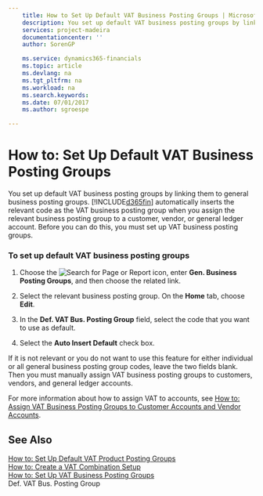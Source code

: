 ```yaml
---
    title: How to Set Up Default VAT Business Posting Groups | Microsoft Docs
    description: You set up default VAT business posting groups by linking them to general business posting groups. [!INCLUDE[d365fin](../../includes/d365fin_md.md)] automatically inserts the relevant code as the VAT business posting group when you assign the relevant business posting group to a customer, vendor, or general ledger account. Before you can do this, you must set up VAT business posting groups.
    services: project-madeira
    documentationcenter: ''
    author: SorenGP

    ms.service: dynamics365-financials
    ms.topic: article
    ms.devlang: na
    ms.tgt_pltfrm: na
    ms.workload: na
    ms.search.keywords:
    ms.date: 07/01/2017
    ms.author: sgroespe

---
```

# How to: Set Up Default VAT Business Posting Groups
You set up default VAT business posting groups by linking them to general business posting groups. [!INCLUDE[d365fin](../../includes/d365fin_md.md)] automatically inserts the relevant code as the VAT business posting group when you assign the relevant business posting group to a customer, vendor, or general ledger account. Before you can do this, you must set up VAT business posting groups.  
  
### To set up default VAT business posting groups  
  
1.  Choose the ![Search for Page or Report](media/ui-search/search_small.png "Search for Page or Report icon") icon, enter **Gen. Business Posting Groups**, and then choose the related link.  
  
2.  Select the relevant business posting group. On the **Home** tab, choose **Edit**.  
  
3.  In the **Def. VAT Bus. Posting Group** field, select the code that you want to use as default.  
  
4.  Select the **Auto Insert Default** check box.  
  
 If it is not relevant or you do not want to use this feature for either individual or all general business posting group codes, leave the two fields blank. Then you must manually assign VAT business posting groups to customers, vendors, and general ledger accounts.  
  
 For more information about how to assign VAT to accounts, see [How to: Assign VAT Business Posting Groups to Customer Accounts and Vendor Accounts](../how-to-assign-vat-posting-groups-to-general-ledger-accounts.md).  
  
## See Also  
 [How to: Set Up Default VAT Product Posting Groups](../how-to-set-up-default-vat-product-posting-groups.md)   
 [How to: Create a VAT Combination Setup](../how-to-create-a-vat-combination-setup.md)   
 [How to: Set Up VAT Business Posting Groups](../how-to-set-up-vat-business-posting-groups.md)   
 Def. VAT Bus. Posting Group